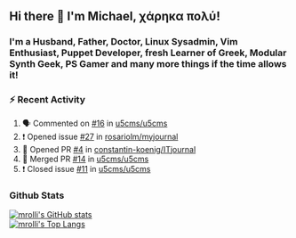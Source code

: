 ## Hi there 👋 I'm Michael, χάρηκα πολύ!

<!--
**mrolli/mrolli** is a ✨ _special_ ✨ repository because its `README.md` (this file) appears on your GitHub profile.

Here are some ideas to get you started:

- 🔭 I’m currently working on ...
- 🌱 I’m currently learning ...
- 👯 I’m looking to collaborate on ...
- 🤔 I’m looking for help with ...
- 💬 Ask me about ...
- 📫 How to reach me: ...
- 😄 Pronouns: ...
- ⚡ Fun fact: ...
-->

### I'm a Husband, Father, Doctor, Linux Sysadmin, Vim Enthusiast, Puppet Developer, fresh Learner of Greek, Modular Synth Geek, PS Gamer and many more things if the time allows it!

### :zap: Recent Activity

<!--START_SECTION:activity-->
1. 🗣 Commented on [#16](https://github.com/u5cms/u5cms/issues/16) in [u5cms/u5cms](https://github.com/u5cms/u5cms)
2. ❗️ Opened issue [#27](https://github.com/rosariolm/myjournal/issues/27) in [rosariolm/myjournal](https://github.com/rosariolm/myjournal)
3. 💪 Opened PR [#4](https://github.com/constantin-koenig/ITjournal/pull/4) in [constantin-koenig/ITjournal](https://github.com/constantin-koenig/ITjournal)
4. 🎉 Merged PR [#14](https://github.com/u5cms/u5cms/pull/14) in [u5cms/u5cms](https://github.com/u5cms/u5cms)
5. ❗️ Closed issue [#11](https://github.com/u5cms/u5cms/issues/11) in [u5cms/u5cms](https://github.com/u5cms/u5cms)
<!--END_SECTION:activity-->

### Github Stats
[![mrolli's GitHub stats](https://github-readme-stats.vercel.app/api?username=mrolli&count_private=true&show_icons=true&theme=onedark)](https://github.com/anuraghazra/github-readme-stats)  
[![mrolli's Top Langs](https://github-readme-stats.vercel.app/api/top-langs/?username=mrolli&count_private=true&theme=onedark&hide=c%2B%2B,c,html,cmake,makefile&layout=compact)](https://github.com/anuraghazra/github-readme-stats)
